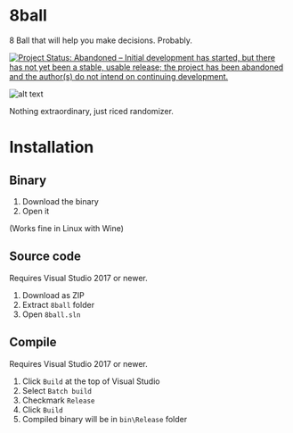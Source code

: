 # 8ball
8 Ball that will help you make decisions. Probably.

[![Project Status: Abandoned – Initial development has started, but there has not yet been a stable, usable release; the project has been abandoned and the author(s) do not intend on continuing development.](https://www.repostatus.org/badges/latest/abandoned.svg)](https://www.repostatus.org/#abandoned)

![alt text](https://i.imgur.com/6OXfRDI.png "Logo")

Nothing extraordinary, just riced randomizer.

# Installation

## Binary
1. Download the binary
2. Open it

(Works fine in Linux with Wine)

## Source code

Requires Visual Studio 2017 or newer.

1. Download as ZIP
2. Extract `8ball` folder
3. Open `8ball.sln`

## Compile

Requires Visual Studio 2017 or newer.

1. Click `Build` at the top of Visual Studio
2. Select `Batch build`
3. Checkmark `Release`
4. Click `Build`
5. Compiled binary will be in `bin\Release` folder
